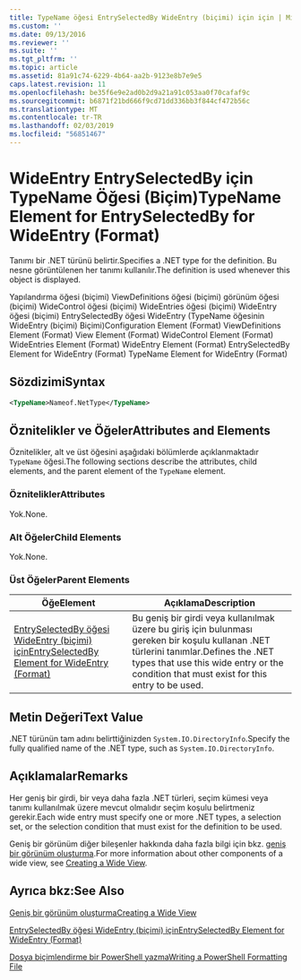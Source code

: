 ```yaml
---
title: TypeName öğesi EntrySelectedBy WideEntry (biçimi) için için | Microsoft Docs
ms.custom: ''
ms.date: 09/13/2016
ms.reviewer: ''
ms.suite: ''
ms.tgt_pltfrm: ''
ms.topic: article
ms.assetid: 81a91c74-6229-4b64-aa2b-9123e8b7e9e5
caps.latest.revision: 11
ms.openlocfilehash: be35f6e9e2ad0b2d9a21a91c053aa0f70cafaf9c
ms.sourcegitcommit: b6871f21bd666f9cd71dd336bb3f844cf472b56c
ms.translationtype: MT
ms.contentlocale: tr-TR
ms.lasthandoff: 02/03/2019
ms.locfileid: "56851467"
---
```

# <a name="typename-element-for-entryselectedby-for-wideentry-format"></a><span data-ttu-id="a22cb-102">WideEntry EntrySelectedBy için TypeName Öğesi (Biçim)</span><span class="sxs-lookup"><span data-stu-id="a22cb-102">TypeName Element for EntrySelectedBy for WideEntry (Format)</span></span>

<span data-ttu-id="a22cb-103">Tanımı bir .NET türünü belirtir.</span><span class="sxs-lookup"><span data-stu-id="a22cb-103">Specifies a .NET type for the definition.</span></span> <span data-ttu-id="a22cb-104">Bu nesne görüntülenen her tanımı kullanılır.</span><span class="sxs-lookup"><span data-stu-id="a22cb-104">The definition is used whenever this object is displayed.</span></span>

<span data-ttu-id="a22cb-105">Yapılandırma öğesi (biçimi) ViewDefinitions öğesi (biçimi) görünüm öğesi (biçimi) WideControl öğesi (biçimi) WideEntries öğesi (biçimi) WideEntry öğesi (biçimi) EntrySelectedBy öğesi WideEntry (TypeName öğesinin WideEntry (biçimi) Biçimi)</span><span class="sxs-lookup"><span data-stu-id="a22cb-105">Configuration Element (Format) ViewDefinitions Element (Format) View Element (Format) WideControl Element (Format) WideEntries Element (Format) WideEntry Element (Format) EntrySelectedBy Element for WideEntry (Format) TypeName Element for WideEntry (Format)</span></span>

## <a name="syntax"></a><span data-ttu-id="a22cb-106">Sözdizimi</span><span class="sxs-lookup"><span data-stu-id="a22cb-106">Syntax</span></span>

```xml
<TypeName>Nameof.NetType</TypeName>
```

## <a name="attributes-and-elements"></a><span data-ttu-id="a22cb-107">Öznitelikler ve Öğeler</span><span class="sxs-lookup"><span data-stu-id="a22cb-107">Attributes and Elements</span></span>

<span data-ttu-id="a22cb-108">Öznitelikler, alt ve üst öğesini aşağıdaki bölümlerde açıklanmaktadır `TypeName` öğesi.</span><span class="sxs-lookup"><span data-stu-id="a22cb-108">The following sections describe the attributes, child elements, and the parent element of the `TypeName` element.</span></span>

### <a name="attributes"></a><span data-ttu-id="a22cb-109">Öznitelikler</span><span class="sxs-lookup"><span data-stu-id="a22cb-109">Attributes</span></span>

<span data-ttu-id="a22cb-110">Yok.</span><span class="sxs-lookup"><span data-stu-id="a22cb-110">None.</span></span>

### <a name="child-elements"></a><span data-ttu-id="a22cb-111">Alt Öğeler</span><span class="sxs-lookup"><span data-stu-id="a22cb-111">Child Elements</span></span>

<span data-ttu-id="a22cb-112">Yok.</span><span class="sxs-lookup"><span data-stu-id="a22cb-112">None.</span></span>

### <a name="parent-elements"></a><span data-ttu-id="a22cb-113">Üst Öğeler</span><span class="sxs-lookup"><span data-stu-id="a22cb-113">Parent Elements</span></span>

|<span data-ttu-id="a22cb-114">Öğe</span><span class="sxs-lookup"><span data-stu-id="a22cb-114">Element</span></span>|<span data-ttu-id="a22cb-115">Açıklama</span><span class="sxs-lookup"><span data-stu-id="a22cb-115">Description</span></span>|
|-------------|-----------------|
|[<span data-ttu-id="a22cb-116">EntrySelectedBy öğesi WideEntry (biçimi) için</span><span class="sxs-lookup"><span data-stu-id="a22cb-116">EntrySelectedBy Element for WideEntry (Format)</span></span>](./entryselectedby-element-for-wideentry-format.md)|<span data-ttu-id="a22cb-117">Bu geniş bir girdi veya kullanılmak üzere bu giriş için bulunması gereken bir koşulu kullanan .NET türlerini tanımlar.</span><span class="sxs-lookup"><span data-stu-id="a22cb-117">Defines the .NET types that use this wide entry or the condition that must exist for this entry to be used.</span></span>|

## <a name="text-value"></a><span data-ttu-id="a22cb-118">Metin Değeri</span><span class="sxs-lookup"><span data-stu-id="a22cb-118">Text Value</span></span>

<span data-ttu-id="a22cb-119">.NET türünün tam adını belirttiğinizden `System.IO.DirectoryInfo`.</span><span class="sxs-lookup"><span data-stu-id="a22cb-119">Specify the fully qualified name of the .NET type, such as `System.IO.DirectoryInfo`.</span></span>

## <a name="remarks"></a><span data-ttu-id="a22cb-120">Açıklamalar</span><span class="sxs-lookup"><span data-stu-id="a22cb-120">Remarks</span></span>

<span data-ttu-id="a22cb-121">Her geniş bir girdi, bir veya daha fazla .NET türleri, seçim kümesi veya tanımı kullanılmak üzere mevcut olmalıdır seçim koşulu belirtmeniz gerekir.</span><span class="sxs-lookup"><span data-stu-id="a22cb-121">Each wide entry must specify one or more .NET types, a selection set, or the selection condition that must exist for the definition to be used.</span></span>

<span data-ttu-id="a22cb-122">Geniş bir görünüm diğer bileşenler hakkında daha fazla bilgi için bkz. [geniş bir görünüm oluşturma](./creating-a-wide-view.md).</span><span class="sxs-lookup"><span data-stu-id="a22cb-122">For more information about other components of a wide view, see [Creating a Wide View](./creating-a-wide-view.md).</span></span>

## <a name="see-also"></a><span data-ttu-id="a22cb-123">Ayrıca bkz:</span><span class="sxs-lookup"><span data-stu-id="a22cb-123">See Also</span></span>

[<span data-ttu-id="a22cb-124">Geniş bir görünüm oluşturma</span><span class="sxs-lookup"><span data-stu-id="a22cb-124">Creating a Wide View</span></span>](./creating-a-wide-view.md)

[<span data-ttu-id="a22cb-125">EntrySelectedBy öğesi WideEntry (biçimi) için</span><span class="sxs-lookup"><span data-stu-id="a22cb-125">EntrySelectedBy Element for WideEntry (Format)</span></span>](./entryselectedby-element-for-wideentry-format.md)

[<span data-ttu-id="a22cb-126">Dosya biçimlendirme bir PowerShell yazma</span><span class="sxs-lookup"><span data-stu-id="a22cb-126">Writing a PowerShell Formatting File</span></span>](./writing-a-powershell-formatting-file.md)
